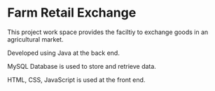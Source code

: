 # Farm Retail Exchange

This project work space provides the faciltiy to exchange goods in an agricultural market.

Developed using Java at the back end.

MySQL Database is used to store and retrieve data.

HTML, CSS, JavaScript is used at the front end.
